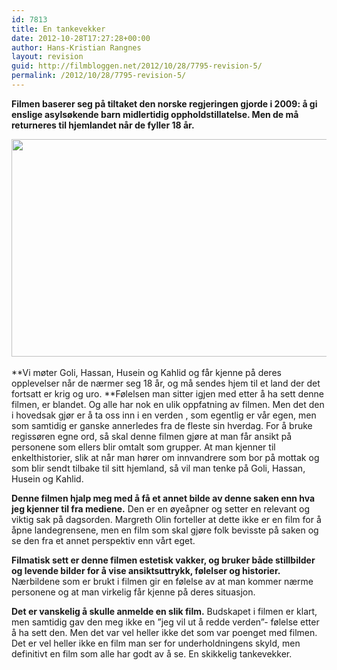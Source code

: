 ```yaml
---
id: 7813
title: En tankevekker
date: 2012-10-28T17:27:28+00:00
author: Hans-Kristian Rangnes
layout: revision
guid: http://filmbloggen.net/2012/10/28/7795-revision-5/
permalink: /2012/10/28/7795-revision-5/
---
```

**Filmen baserer seg på tiltaket den norske regjeringen gjorde i 2009: å gi enslige asylsøkende barn midlertidig oppholdstillatelse. Men de må returneres til hjemlandet når de fyller 18 år. <!--more-->**

<a href="http://filmbloggen.net/2012/10/28/en-tankevekker/goli-de-andre-e1350986811532/" rel="attachment wp-att-7797"><img class="aligncenter size-large wp-image-7797" src="http://filmbloggen.net/wp-content/uploads//2012/10/goli-de-andre-e1350986811532-620x348.jpg" alt="" width="620" height="348" /></a><a href="http://filmbloggen.net/2012/10/28/en-tankevekker/goli-de-andre-e1350986811532/" rel="attachment wp-att-7797"><br /> </a>

**Vi møter Goli, Hassan, Husein og Kahlid og får kjenne på deres opplevelser når de nærmer seg 18 år, og må sendes hjem til et land der det fortsatt er krig og uro. **Følelsen man sitter igjen med etter å ha sett denne filmen, er blandet. Og alle har nok en ulik oppfatning av filmen. Men det den i hovedsak gjør er å ta oss inn i en verden , som egentlig er vår egen, men som samtidig er ganske annerledes fra de fleste sin hverdag. For å bruke regissøren egne ord, så skal denne filmen gjøre at man får ansikt på personene som ellers blir omtalt som grupper. At man kjenner til enkelthistorier, slik at når man hører om innvandrere som bor på mottak og som blir sendt tilbake til sitt hjemland, så vil man tenke på Goli, Hassan, Husein og Kahlid.

**Denne filmen hjalp meg med å få et annet bilde av denne saken enn hva jeg kjenner til fra mediene.** Den er en øyeåpner og setter en relevant og viktig sak på dagsorden. Margreth Olin forteller at dette ikke er en film for å åpne landegrensene, men en film som skal gjøre folk bevisste på saken og se den fra et annet perspektiv enn vårt eget.

**Filmatisk sett er denne filmen estetisk vakker, og bruker både stillbilder og levende bilder for å vise ansiktsuttrykk, følelser og historier.** Nærbildene som er brukt i filmen gir en følelse av at man kommer nærme personene og at man virkelig får kjenne på deres situasjon.

**Det er vanskelig å skulle anmelde en slik film.** Budskapet i filmen er klart, men samtidig gav den meg ikke en ”jeg vil ut å redde verden”- følelse etter å ha sett den. Men det var vel heller ikke det som var poenget med filmen. Det er vel heller ikke en film man ser for underholdningens skyld, men definitivt en film som alle har godt av å se. En skikkelig tankevekker.